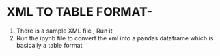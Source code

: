# XML TO TABLE FORMAT-

1) There is a sample XML file , Run it
2) Run the ipynb file to convert the xml into a pandas dataframe which is basically a table format
